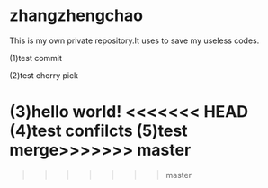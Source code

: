 # zhangzhengchao
This is my own private repository.It uses to save my useless codes.

(1)test commit

(2)test cherry pick

(3)hello world!
<<<<<<< HEAD
(4)test confilcts
(5)test merge>>>>>>> master
=======
>>>>>>> master
